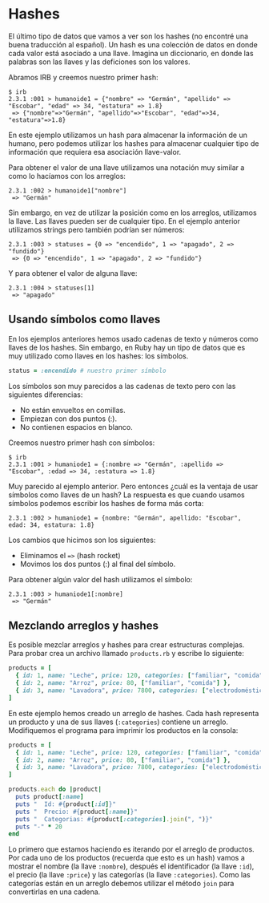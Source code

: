 # Hashes

El último tipo de datos que vamos a ver son los hashes (no encontré una buena traducción al español). Un hash es una colección de datos en donde cada valor está asociado a una llave. Imagina un diccionario, en donde las palabras son las llaves y las deficiones son los valores.

Abramos IRB y creemos nuestro primer hash:

```shell
$ irb
2.3.1 :001 > humanoide1 = {"nombre" => "Germán", "apellido" => "Escobar", "edad" => 34, "estatura" => 1.8}
 => {"nombre"=>"Germán", "apellido"=>"Escobar", "edad"=>34, "estatura"=>1.8}
```

En este ejemplo utilizamos un hash para almacenar la información de un humano, pero podemos utilizar los hashes para almacenar cualquier tipo de información que requiera esa asociación llave-valor.

Para obtener el valor de una llave utilizamos una notación muy similar a como lo hacíamos con los arreglos:

```shell
2.3.1 :002 > humanoide1["nombre"]
 => "Germán"
```

Sin embargo, en vez de utilizar la posición como en los arreglos, utilizamos la llave. Las llaves pueden ser de cualquier tipo. En el ejemplo anterior utilizamos strings pero también podrían ser números:

```shell
2.3.1 :003 > statuses = {0 => "encendido", 1 => "apagado", 2 => "fundido"}
 => {0 => "encendido", 1 => "apagado", 2 => "fundido"}
```

Y para obtener el valor de alguna llave:

```shell
2.3.1 :004 > statuses[1]
 => "apagado"
```

## Usando símbolos como llaves

En los ejemplos anteriores hemos usado cadenas de texto y números como llaves de los hashes. Sin embargo, en Ruby hay un tipo de datos que es muy utilizado como llaves en los hashes: los símbolos.

```ruby
status = :encendido # nuestro primer símbolo
```

Los símbolos son muy parecidos a las cadenas de texto pero con las siguientes diferencias:

* No están envueltos en comillas.
* Empiezan con dos puntos (:).
* No contienen espacios en blanco.

Creemos nuestro primer hash con símbolos:

```shell
$ irb
2.3.1 :001 > humaniode1 = {:nombre => "Germán", :apellido => "Escobar", :edad => 34, :estatura => 1.8}
```

Muy parecido al ejemplo anterior. Pero entonces ¿cuál es la ventaja de usar símbolos como llaves de un hash? La respuesta es que cuando usamos símbolos podemos escribir los hashes de forma más corta:

```shell
2.3.1 :002 > humaniode1 = {nombre: "Germán", apellido: "Escobar", edad: 34, estatura: 1.8}
```

Los cambios que hicimos son los siguientes:

* Eliminamos el `=>` (hash rocket)
* Movimos los dos puntos (:) al final del símbolo.

Para obtener algún valor del hash utilizamos el símbolo:

```shell
2.3.1 :003 > humaniode1[:nombre]
 => "Germán"
```

## Mezclando arreglos y hashes

Es posible mezclar arreglos y hashes para crear estructuras complejas. Para probar crea un archivo llamado `products.rb` y escribe lo siguiente:

```ruby
products = [
  { id: 1, name: "Leche", price: 120, categories: ["familiar", "comida"] },
  { id: 2, name: "Arroz", price: 80, ["familiar", "comida"] },
  { id: 3, name: "Lavadora", price: 7800, categories: ["electrodomésticos"] }
]
```

En este ejemplo hemos creado un arreglo de hashes. Cada hash representa un producto y una de sus llaves (`:categories`) contiene un arreglo. Modifiquemos el programa para imprimir los productos en la consola:

```ruby
products = [
  { id: 1, name: "Leche", price: 120, categories: ["familiar", "comida"] },
  { id: 2, name: "Arroz", price: 80, ["familiar", "comida"] },
  { id: 3, name: "Lavadora", price: 7800, categories: ["electrodomésticos"] }
]

products.each do |product|
  puts product[:name]
  puts "  Id: #{product[:id]}"
  puts "  Precio: #{product[:name]}"
  puts "  Categorias: #{product[:categories].join(", ")}"
  puts "-" * 20
end
```

Lo primero que estamos haciendo es iterando por el arreglo de productos. Por cada uno de los productos (recuerda que esto es un hash) vamos a mostrar el nombre (la llave `:nombre`), después el identificador (la llave `:id`), el precio (la llave `:price`) y las categorías (la llave `:categories`). Como las categorías están en un arreglo debemos utilizar el método `join` para convertirlas en una cadena.
